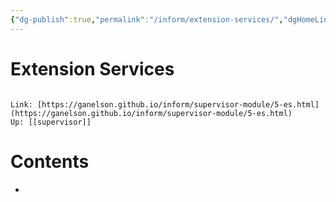 ```yaml
---
{"dg-publish":true,"permalink":"/inform/extension-services/","dgHomeLink":true,"dgPassFrontmatter":false}
---
```


# Extension Services
```ad-info

Link: [https://ganelson.github.io/inform/supervisor-module/5-es.html](https://ganelson.github.io/inform/supervisor-module/5-es.html)
Up: [[supervisor]]
```

# Contents
- 